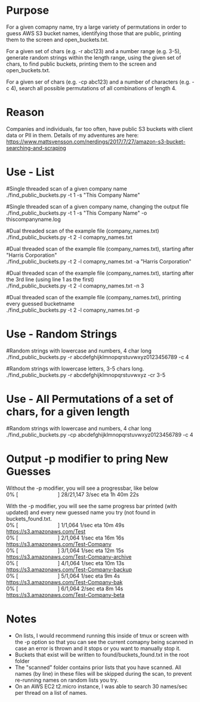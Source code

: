 # Purpose
For a given comapny name, try a large variety of permutations in order to guess AWS S3 bucket names, identifying those that are public, printing them to the screen and open_buckets.txt.

For a given set of chars (e.g. -r abc123) and a number range (e.g. 3-5), generate random strings within the length range, using the given set of chars, to find public buckets, printing them to the screen and open_buckets.txt.

For a given ser of chars (e.g. -cp abc123) and a number of characters (e.g. -c 4), search all possible permutations of all combinations of length 4.

# Reason
Companies and individuals, far too often, have public S3 buckets with client data or PII in them.  Details of my adventures are here: https://www.mattsvensson.com/nerdings/2017/7/27/amazon-s3-bucket-searching-and-scraping

# Use - List
#Single threaded scan of a given company name<br>
./find_public_buckets.py -t 1 -s "This Company Name"

#Single threaded scan of a given company name, changing the output file<br>
./find_public_buckets.py -t 1 -s "This Company Name" -o thiscompanyname.log

#Dual threaded scan of the example file (company_names.txt)<br>
./find_public_buckets.py -t 2 -l comapny_names.txt

#Dual threaded scan of the example file (company_names.txt), starting after "Harris Corporation"<br>
./find_public_buckets.py -t 2 -l comapny_names.txt -a "Harris Corporation"

#Dual threaded scan of the example file (company_names.txt), starting after the 3rd line (using line 1 as the first)<br>
./find_public_buckets.py -t 2 -l comapny_names.txt -n 3

#Dual threaded scan of the example file (company_names.txt), printing every guessed bucketname <br>
./find_public_buckets.py -t 2 -l comapny_names.txt -p

# Use - Random Strings
#Random strings with lowercase and numbers, 4 char long <br>
./find_public_buckets.py -r abcdefghijklmnopqrstuvwxyz0123456789 -c 4

#Random strings with lowercase letters, 3-5 chars long. <br>
./find_public_buckets.py -r abcdefghijklmnopqrstuvwxyz -cr 3-5

# Use - All Permutations of a set of chars, for a given length
#Random strings with lowercase and numbers, 4 char long <br>
./find_public_buckets.py -cp abcdefghijklmnopqrstuvwxyz0123456789 -c 4


# Output -p modifier to pring New Guesses
Without the -p modifier, you will see a progressbar, like below<br>
  0% [&nbsp;&nbsp;&nbsp;&nbsp;&nbsp;&nbsp;&nbsp;&nbsp;&nbsp;&nbsp;&nbsp;&nbsp;&nbsp;&nbsp;&nbsp;&nbsp;&nbsp;&nbsp;&nbsp;&nbsp;&nbsp;&nbsp;&nbsp;&nbsp;&nbsp;&nbsp;&nbsp;] 28/21,147   3/sec   eta 1h 40m 22s

With the -p modifier, you will see the same progress bar printed (with updated) and every new guessed name you try (not found in buckets_found.txt.<br>
  0% [&nbsp;&nbsp;&nbsp;&nbsp;&nbsp;&nbsp;&nbsp;&nbsp;&nbsp;&nbsp;&nbsp;&nbsp;&nbsp;&nbsp;&nbsp;&nbsp;&nbsp;&nbsp;&nbsp;&nbsp;&nbsp;&nbsp;&nbsp;&nbsp;&nbsp;&nbsp;&nbsp;] 1/1,064   1/sec   eta 10m 49s     https://s3.amazonaws.com/Test<br>
  0% [&nbsp;&nbsp;&nbsp;&nbsp;&nbsp;&nbsp;&nbsp;&nbsp;&nbsp;&nbsp;&nbsp;&nbsp;&nbsp;&nbsp;&nbsp;&nbsp;&nbsp;&nbsp;&nbsp;&nbsp;&nbsp;&nbsp;&nbsp;&nbsp;&nbsp;&nbsp;&nbsp;] 2/1,064   1/sec   eta 16m 16s     https://s3.amazonaws.com/Test-Company<br>
  0% [&nbsp;&nbsp;&nbsp;&nbsp;&nbsp;&nbsp;&nbsp;&nbsp;&nbsp;&nbsp;&nbsp;&nbsp;&nbsp;&nbsp;&nbsp;&nbsp;&nbsp;&nbsp;&nbsp;&nbsp;&nbsp;&nbsp;&nbsp;&nbsp;&nbsp;&nbsp;&nbsp;] 3/1,064   1/sec   eta 12m 15s     https://s3.amazonaws.com/Test-Company-archive<br>
  0% [&nbsp;&nbsp;&nbsp;&nbsp;&nbsp;&nbsp;&nbsp;&nbsp;&nbsp;&nbsp;&nbsp;&nbsp;&nbsp;&nbsp;&nbsp;&nbsp;&nbsp;&nbsp;&nbsp;&nbsp;&nbsp;&nbsp;&nbsp;&nbsp;&nbsp;&nbsp;&nbsp;] 4/1,064   1/sec   eta 10m 13s     https://s3.amazonaws.com/Test-Company-backup<br>
  0% [&nbsp;&nbsp;&nbsp;&nbsp;&nbsp;&nbsp;&nbsp;&nbsp;&nbsp;&nbsp;&nbsp;&nbsp;&nbsp;&nbsp;&nbsp;&nbsp;&nbsp;&nbsp;&nbsp;&nbsp;&nbsp;&nbsp;&nbsp;&nbsp;&nbsp;&nbsp;&nbsp;] 5/1,064   1/sec   eta 9m 4s     https://s3.amazonaws.com/Test-Company-bak<br>
  0% [&nbsp;&nbsp;&nbsp;&nbsp;&nbsp;&nbsp;&nbsp;&nbsp;&nbsp;&nbsp;&nbsp;&nbsp;&nbsp;&nbsp;&nbsp;&nbsp;&nbsp;&nbsp;&nbsp;&nbsp;&nbsp;&nbsp;&nbsp;&nbsp;&nbsp;&nbsp;&nbsp;] 6/1,064   2/sec   eta 8m 14s     https://s3.amazonaws.com/Test-Company-beta<br>

# Notes
- On lists, I would recommend running this inside of tmux or screen with the -p option so that you can see the current comapny being scanned in case an error is thrown and it stops or you want to manually stop it.
- Buckets that exist will be written to found/buckets_found.txt in the root folder
- The "scanned" folder contains prior lists that you have scanned.  All names (by line) in these files will be skipped during the scan, to prevent re-running names on random lists you try.
- On an AWS EC2 t2.micro instance, I was able to search 30 names/sec per thread on a list of names.

